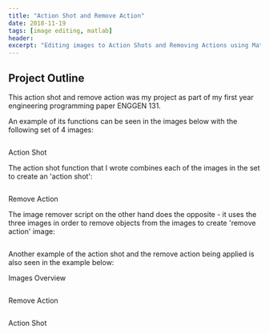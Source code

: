 ```yaml
---
title: "Action Shot and Remove Action"
date: 2018-11-19
tags: [image editing, matlab]
header:
excerpt: "Editing images to Action Shots and Removing Actions using MatLab"
---
```


## Project Outline

This action shot and remove action was my project as part of my first year engineering programming paper ENGGEN 131.

An example of its functions can be seen in the images below with the following set of 4 images:

<img src="{{ site.url }}{{ site.baseurl }}/images/matlab/Overview.JPG" alt="">


Action Shot

The action shot function that I wrote combines each of the images in the set to create an 'action shot':

<img src="{{ site.url }}{{ site.baseurl }}/images/matlab/Action Shot.JPG" alt="">


Remove Action

The image remover script on the other hand does the opposite - it uses the three images in order to remove objects from the images to create 'remove action' image:

<img src="{{ site.url }}{{ site.baseurl }}/images/matlab/Remove Action.JPG" alt="">

Another example of the action shot and the remove action being applied is also seen in the example below:

Images Overview

<img src="{{ site.url }}{{ site.baseurl }}/images/matlab/Overview 2.JPG" alt="">

Remove Action

<img src="{{ site.url }}{{ site.baseurl }}/images/matlab/Remove Action 2.JPG" alt="">

Action Shot

<img src="{{ site.url }}{{ site.baseurl }}/images/matlab/Action Shot2.JPG" alt="">
